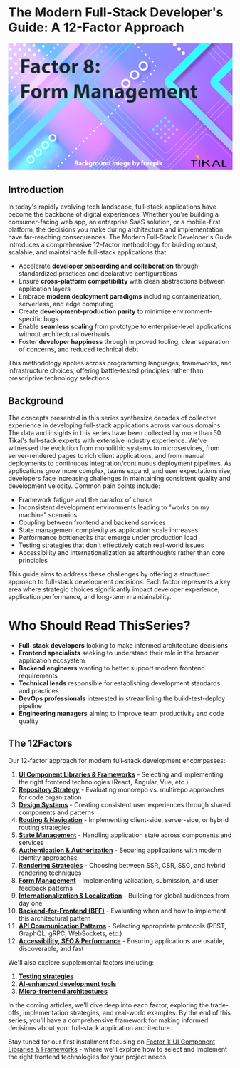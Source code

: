 # The Modern Full-Stack Developer's Guide: A 12-Factor Approach
![cover](https://github.com/tikalk/full-Stack-12-factors/blob/main/images/factor8.png?raw=true)
## Introduction
In today's rapidly evolving tech landscape, full-stack applications have become the backbone of digital experiences. Whether you're building a consumer-facing web app, an enterprise SaaS solution, or a mobile-first platform, the decisions you make during architecture and implementation have far-reaching consequences. The Modern Full-Stack Developer's Guide introduces a comprehensive 12-factor methodology for building robust, scalable, and maintainable full-stack applications that:

- Accelerate **developer onboarding and collaboration** through standardized practices and declarative configurations
- Ensure **cross-platform compatibility** with clean abstractions between application layers
- Embrace **modern deployment paradigms** including containerization, serverless, and edge computing
- Create **development-production parity** to minimize environment-specific bugs
- Enable **seamless scaling** from prototype to enterprise-level applications without architectural overhauls
- Foster **developer happiness** through improved tooling, clear separation of concerns, and reduced technical debt

This methodology applies across programming languages, frameworks, and infrastructure choices, offering battle-tested principles rather than prescriptive technology selections.

## Background
The concepts presented in this series synthesize decades of collective experience in developing full-stack applications across various domains. The data and insights in this series have been collected by more than 50 Tikal's full-stack experts with extensive industry experience. We've witnessed the evolution from monolithic systems to microservices, from server-rendered pages to rich client applications, and from manual deployments to continuous integration/continuous deployment pipelines.
As applications grow more complex, teams expand, and user expectations rise, developers face increasing challenges in maintaining consistent quality and development velocity. Common pain points include:
- Framework fatigue and the paradox of choice
- Inconsistent development environments leading to "works on my machine" scenarios
- Coupling between frontend and backend services
- State management complexity as application scale increases
- Performance bottlenecks that emerge under production load
- Testing strategies that don't effectively catch real-world issues
- Accessibility and internationalization as afterthoughts rather than core principles

This guide aims to address these challenges by offering a structured approach to full-stack development decisions. Each factor represents a key area where strategic choices significantly impact developer experience, application performance, and long-term maintainability.
# Who Should Read ThisSeries?
- **Full-stack developers** looking to make informed architecture decisions
- **Frontend specialists** seeking to understand their role in the broader application ecosystem
- **Backend engineers** wanting to better support modern frontend requirements
- **Technical leads** responsible for establishing development standards and practices
- **DevOps professionals** interested in streamlining the build-test-deploy pipeline
- **Engineering managers** aiming to improve team productivity and code quality

## The 12Factors
Our 12-factor approach for modern full-stack development encompasses:
1. **[UI Component Libraries & Frameworks](https://github.com/tikalk/full-Stack-12-factors/blob/main/articles/01-Factor-1.md)** - Selecting and implementing the right frontend technologies (React, Angular, Vue, etc.)
2. **[Repository Strategy](https://github.com/tikalk/full-Stack-12-factors/blob/main/articles/02-Factor-2.md)** - Evaluating monorepo vs. multirepo approaches for code organization
3. **[Design Systems](https://github.com/tikalk/full-Stack-12-factors/blob/main/articles/03-Factor-3.md)** - Creating consistent user experiences through shared components and patterns
4. **[Routing & Navigation](https://github.com/tikalk/full-Stack-12-factors/blob/main/articles/04-Factor-4.md)** - Implementing client-side, server-side, or hybrid routing strategies
5. **[State Management](https://github.com/tikalk/full-Stack-12-factors/blob/main/articles/05-Factor-5.md)** - Handling application state across components and services
6. **[Authentication & Authorization](https://github.com/tikalk/full-Stack-12-factors/blob/main/articles/06-Factor-6.md)** - Securing applications with modern identity approaches
7. **[Rendering Strategies](https://github.com/tikalk/full-Stack-12-factors/blob/main/articles/07-Factor-7.md)** - Choosing between SSR, CSR, SSG, and hybrid rendering techniques
8. **[Form Management](https://github.com/tikalk/full-Stack-12-factors/blob/main/articles/08-Factor-8.md)** - Implementing validation, submission, and user feedback patterns
9. **[Internationalization & Localization](https://github.com/tikalk/full-Stack-12-factors/blob/main/articles/09-Factor-9.md)** - Building for global audiences from day one
10. **[Backend-for-Frontend (BFF)](https://github.com/tikalk/full-Stack-12-factors/blob/main/articles/10-Factor-10.md)** - Evaluating when and how to implement this architectural pattern
11. **[API Communication Patterns](https://github.com/tikalk/full-Stack-12-factors/blob/main/articles/11-Factor-11.md)** - Selecting appropriate protocols (REST, GraphQL, gRPC, WebSockets, etc.)
12. **[Accessibility, SEO & Performance](https://github.com/tikalk/full-Stack-12-factors/blob/main/articles/12-Factor-12.md)** - Ensuring applications are usable, discoverable, and fast

We'll also explore supplemental factors including:
1. **[Testing strategies](https://github.com/tikalk/full-Stack-12-factors/blob/main/articles/13-Supplemental-factor-1.md)**
2. **[AI-enhanced development tools](https://github.com/tikalk/full-Stack-12-factors/blob/main/articles/14-Supplemental-factor-2.md)**
3. **[Micro-frontend architectures](https://github.com/tikalk/full-Stack-12-factors/blob/main/articles/15-Supplemental-factor-3.md)**

In the coming articles, we'll dive deep into each factor, exploring the trade-offs, implementation strategies, and real-world examples. By the end of this series, you'll have a comprehensive framework for making informed decisions about your full-stack application architecture.
  
Stay tuned for our first installment focusing on [Factor 1: UI Component Libraries & Frameworks](https://github.com/tikalk/full-Stack-12-factors/blob/main/articles/01-Factor-1.md) - where we'll explore how to select and implement the right frontend technologies for your project needs.